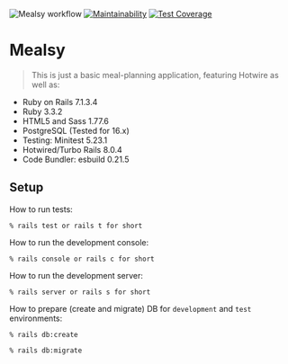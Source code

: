 ![Mealsy workflow](https://github.com/tflem/mealsy/actions/workflows/mealsy.yml/badge.svg)
[![Maintainability](https://api.codeclimate.com/v1/badges/a7e76e1bc7bf134e3006/maintainability)](https://codeclimate.com/github/tflem/mealsy/maintainability)
[![Test Coverage](https://api.codeclimate.com/v1/badges/a7e76e1bc7bf134e3006/test_coverage)](https://codeclimate.com/github/tflem/mealsy/test_coverage)

# Mealsy

> This is just a basic meal-planning application, featuring Hotwire as well as:

- Ruby on Rails 7.1.3.4
- Ruby 3.3.2
- HTML5 and Sass 1.77.6
- PostgreSQL (Tested for 16.x)
- Testing: Minitest 5.23.1
- Hotwired/Turbo Rails 8.0.4
- Code Bundler: esbuild 0.21.5

## Setup

How to run tests:

```
% rails test or rails t for short
```

How to run the development console:

```
% rails console or rails c for short
```

How to run the development server:

```
% rails server or rails s for short
```

How to prepare (create and migrate) DB for `development` and `test` environments:

```
% rails db:create

% rails db:migrate
```
